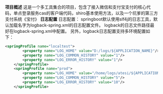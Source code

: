**项目概述**
这是一个多工具集合的项目，包含了接入微信和支付宝支付的核心代码，单点登录服务cas的客户端代码，shiro基本使用方法，以及一个坑爹的第三方支付系统《宝付》
**日志配置**
日志配置：
springboot默认使用slf4j的日志工具，默认加载名字为logback-spring.xml的日志配置文件。
logback的日志文件路径最好在logback-spring.xml中配置。
另外，logback日志配置支持多环境配置如下：
```xml
<springProfile name="localtest">
        <property name="LOG_HOME" value="D:/logs/${APPLICATION_NAME}"/>
        <property name="LOG_COMMON_HISTORY" value="1"/>
        <property name="LOG_ERROR_HISTORY" value="1"/>
    </springProfile>
    <springProfile name="prod">
        <property name="LOG_HOME" value="/home/logs/atesi/${APPLICATION_NAME}"/>
        <property name="LOG_COMMON_HISTORY" value="5"/>
        <property name="LOG_ERROR_HISTORY" value="10"/>
    </springProfile>
```